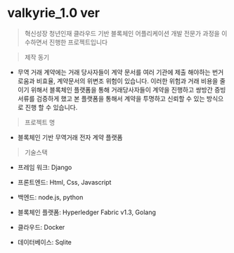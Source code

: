 # valkyrie_1.0 ver
>	 혁신성장 청년인재 클라우드 기반 블록체인 어플리케이션 개발 전문가 과정을 이수하면서 진행한 프로젝트입니다

> 제작 동기
- 무역 거래 계약에는 거래 당사자들이 계약 문서를 여러 기관에 제출 해야하는 번거로움과 비효율, 계약문서의 위변조 위험이 있습니다.  이러한 위험과 거래 비용을 줄이기 위해서 블록체인 플랫폼을 통해 거래당사자들이 계약을 진행하고 쌍방간 증빙 서류를 검증하게 했고 본 플랫폼을 통해서 계약을 투명하고 신뢰할 수 있는 방식으로 진행 할 수 있습니다.

>	 프로젝트 명
- 블록체인 기반 무역거래 전자 계약 플랫폼



>	 기술스택

- 프레임 워크: Django

- 프론트엔드: Html, Css, Javascript

- 백엔드: node.js, python

- 블록체인 플랫폼: Hyperledger Fabric v1.3, Golang

- 클라우드: Docker

- 데이터베이스: Sqlite
